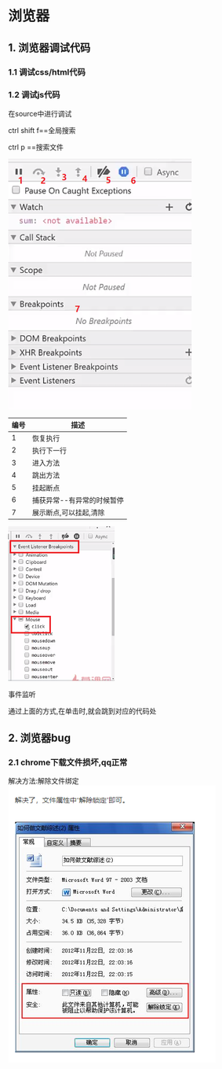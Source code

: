 # 浏览器
## 1. 浏览器调试代码

### 1.1 调试css/html代码



### 1.2 调试js代码

在source中进行调试

ctrl shift f==全局搜索

ctrl p ==搜索文件





![1547020419137](assets/1547020419137.png)

| 编号 | 描述                       |
| ---- | -------------------------- |
| 1    | 恢复执行                   |
| 2    | 执行下一行                 |
| 3    | 进入方法                   |
| 4    | 跳出方法                   |
| 5    | 挂起断点                   |
| 6    | 捕获异常--有异常的时候暂停 |
| 7    | 展示断点,可以挂起,清除     |







![1547021156906](assets/1547021156906.png)



事件监听

通过上面的方式,在单击时,就会跳到对应的代码处



## 2. 浏览器bug
### 2.1 chrome下载文件损坏,qq正常

解决方法:解除文件绑定
![](screenshot/2018-12-01-08-32-34.png)
